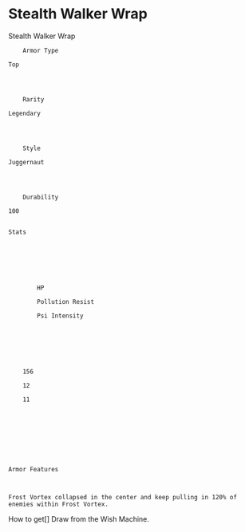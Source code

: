 # Stealth Walker Wrap

Stealth Walker Wrap


	
		
		
	
	



	
		Armor Type
	
	Top



	
		Rarity
	
	Legendary



	
		Style
	
	Juggernaut



	
		Durability
	
	100


	Stats

	
	
	
	
		
		
			HP
		
			Pollution Resist
		
			Psi Intensity
		
		
	
	
	
	
	
		156
	
		12
	
		11
	
	
	






	Armor Features


	
	Frost Vortex collapsed in the center and keep pulling in 120% of enemies within Frost Vortex.







How to get[]
Draw from the Wish Machine.
